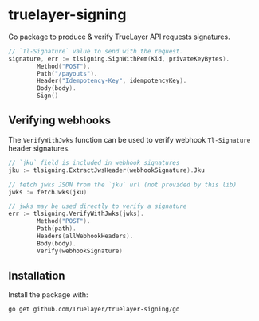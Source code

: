 # truelayer-signing
Go package to produce & verify TrueLayer API requests signatures.

```go
// `Tl-Signature` value to send with the request.
signature, err := tlsigning.SignWithPem(Kid, privateKeyBytes).
        Method("POST").
        Path("/payouts").
        Header("Idempotency-Key", idempotencyKey).
        Body(body).
        Sign()
```

## Verifying webhooks
The `VerifyWithJwks` function can be used to verify webhook `Tl-Signature` header signatures.

```go
// `jku` field is included in webhook signatures
jku := tlsigning.ExtractJwsHeader(webhookSignature).Jku

// fetch jwks JSON from the `jku` url (not provided by this lib)
jwks := fetchJwks(jku)

// jwks may be used directly to verify a signature
err := tlsigning.VerifyWithJwks(jwks).
        Method("POST").
        Path(path).
        Headers(allWebhookHeaders).
        Body(body).
        Verify(webhookSignature)
```

## Installation

Install the package with:

```shell
go get github.com/Truelayer/truelayer-signing/go
```
